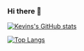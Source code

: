### Hi there 👋

<!--
**kevinlo123/kevinlo123** is a ✨ _special_ ✨ repository because its `README.md` (this file) appears on your GitHub profile.

Here are some ideas to get you started:

- 🔭 I’m currently working on ...
- 🌱 I’m currently learning ...
- 👯 I’m looking to collaborate on ...
- 🤔 I’m looking for help with ...
- 💬 Ask me about ...
- 📫 How to reach me: ...
- 😄 Pronouns: ...
- ⚡ Fun fact: ...
-->

[![Kevins's GitHub stats](https://github-readme-stats.vercel.app/api?username=kevinlo123)](https://github.com/kevinlo123/github-readme-stats)

[![Top Langs](https://github-readme-stats.vercel.app/api/top-langs/?username=kevinlo123&layout=compact)](https://github.com/anuraghazra/github-readme-stats)
